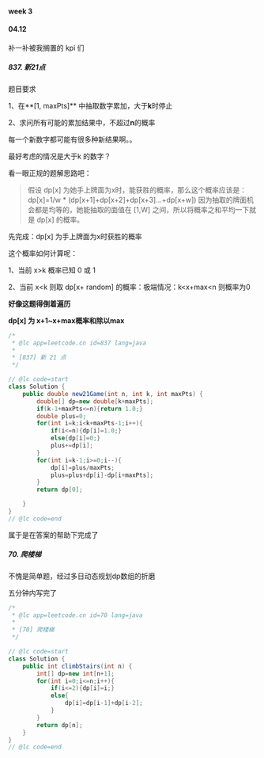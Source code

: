 ####  week 3

#### 04.12  

补一补被我搁置的 kpi 们

##### 837. 新21点

题目要求

1、在**[1, maxPts]** 中抽取数字累加，大于**k**时停止

2、求问所有可能的累加结果中，不超过**n**的概率

每一个新数字都可能有很多种新结果啊。。

最好考虑的情况是大于k 的数字？

看一眼正规的题解思路吧：

> 假设 dp[x] 为她手上牌面为x时，能获胜的概率，那么这个概率应该是：
> dp[x]=1/w * (dp[x+1]+dp[x+2]+dp[x+3]...+dp[x+w])
> 因为抽取的牌面机会都是均等的，她能抽取的面值在 [1,W] 之间，所以将概率之和平均一下就是 dp[x] 的概率。

先完成：dp[x] 为手上牌面为x时获胜的概率

这个概率如何计算呢：

1、当前 x>k 概率已知 0 或 1

2、当前 x<k 则取 dp[x+ random] 的概率：极端情况：k<x+max<n 则概率为0

**好像这题得倒着遍历**

**dp[x] 为 x+1~x+max概率和除以max**

```java
/*
 * @lc app=leetcode.cn id=837 lang=java
 *
 * [837] 新 21 点
 */

// @lc code=start
class Solution {
    public double new21Game(int n, int k, int maxPts) {
        double[] dp=new double[k+maxPts];
        if(k-1+maxPts<=n){return 1.0;}
        double plus=0;
        for(int i=k;i<k+maxPts-1;i++){
            if(i<=n){dp[i]=1.0;}
            else{dp[i]=0;}
            plus+=dp[i];
        }
        for(int i=k-1;i>=0;i--){
            dp[i]=plus/maxPts;
            plus=plus+dp[i]-dp[i+maxPts];
        } 
        return dp[0];

    }
}
// @lc code=end


```

属于是在答案的帮助下完成了



#####  70. 爬楼梯

不愧是简单题，经过多日动态规划dp数组的折磨

五分钟内写完了

```java
/*
 * @lc app=leetcode.cn id=70 lang=java
 *
 * [70] 爬楼梯
 */

// @lc code=start
class Solution {
    public int climbStairs(int n) {
        int[] dp=new int[n+1];
        for(int i=0;i<=n;i++){
            if(i<=2){dp[i]=i;}
            else{
                dp[i]=dp[i-1]+dp[i-2];
            }
        }
        return dp[n];
    }
}
// @lc code=end


```

